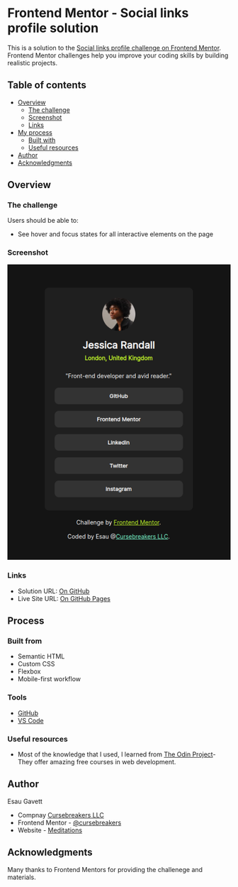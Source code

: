 # Frontend Mentor - Social links profile solution

This is a solution to the [Social links profile challenge on Frontend Mentor](https://www.frontendmentor.io/challenges/social-links-profile-UG32l9m6dQ). Frontend Mentor challenges help you improve your coding skills by building realistic projects. 

## Table of contents

- [Overview](#overview)
  - [The challenge](#the-challenge)
  - [Screenshot](#screenshot)
  - [Links](#links)
- [My process](#my-process)
  - [Built with](#built-with)
  - [Useful resources](#useful-resources)
- [Author](#author)
- [Acknowledgments](#acknowledgments)

## Overview

### The challenge

Users should be able to:

- See hover and focus states for all interactive elements on the page

### Screenshot

![Screenshot](./assets/images/finished.png)


### Links

- Solution URL: [On GitHub](https://github.com/cursebreakers/social-links) 
- Live Site URL: [On GitHub Pages](https://cursebreakers.github.io/social-links/)

## Process

### Built from

- Semantic HTML
- Custom CSS
- Flexbox
- Mobile-first workflow

### Tools

- [GitHub](https://github.com/)
- [VS Code](https://code.visualstudio.com/)

### Useful resources

- Most of the knowledge that I used, I learned from [The Odin Project](https://www.theodinproject.com/)- They offer amazing free courses in web development.

## Author

Esau Gavett

- Compnay [Cursebreakers LLC](https://cursebreakers.net/)
- Frontend Mentor - [@cursebreakers](https://www.frontendmentor.io/profile/cursebreakers)
- Website - [Meditations](https://www.your-site.com)

## Acknowledgments

Many thanks to Frontend Mentors for providing the challenege and materials.

